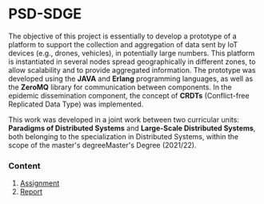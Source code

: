 # PSD-SDGE

The objective of this project is essentially to develop a prototype of a platform to support the collection and aggregation of data sent by IoT devices (e.g., drones, vehicles), in potentially large numbers. This platform is instantiated in several nodes spread geographically in different zones, to allow scalability and to provide aggregated information. The prototype was developed using the **JAVA** and **Erlang** programming languages, as well as the **ZeroMQ** library for communication between components. In the epidemic dissemination component, the concept of **CRDTs** (Conflict-free Replicated Data Type) was implemented.

This work was developed in a joint work between two curricular units: **Paradigms of Distributed Systems** and **Large-Scale Distributed Systems**, both belonging to the specialization in Distributed Systems, within the scope of the master's degreeMaster's Degree (2021/22).

### Content

1. [Assignment](assignment.pdf)
2. [Report](report.pdf)
